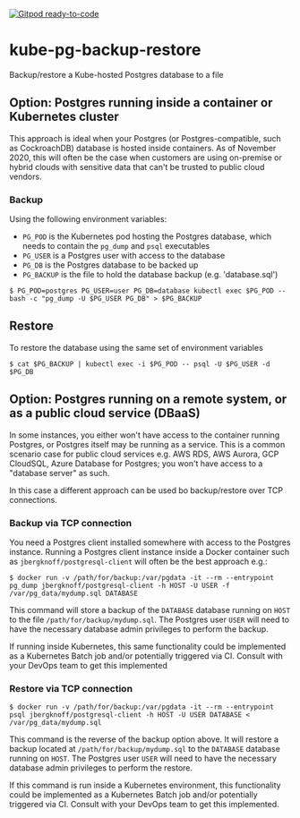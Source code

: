 [![Gitpod ready-to-code](https://img.shields.io/badge/Gitpod-ready--to--code-blue?logo=gitpod)](https://gitpod.io/#https://github.com/monch1962/kube-pg-backup-restore)

# kube-pg-backup-restore
Backup/restore a Kube-hosted Postgres database to a file

## Option: Postgres running inside a container or Kubernetes cluster

This approach is ideal when your Postgres (or Postgres-compatible, such as CockroachDB) database is hosted inside containers. As of November 2020, this will often be the case when customers are using on-premise or hybrid clouds with sensitive data that can't be trusted to public cloud vendors.

### Backup

Using the following environment variables:
- `PG_POD` is the Kubernetes pod hosting the Postgres database, which needs to contain the `pg_dump` and `psql` executables
- `PG_USER` is a Postgres user with access to the database
- `PG_DB` is the Postgres database to be backed up
- `PG_BACKUP` is the file to hold the database backup (e.g. 'database.sql')

 `$ PG_POD=postgres PG_USER=user PG_DB=database kubectl exec $PG_POD -- bash -c "pg_dump -U $PG_USER PG_DB" > $PG_BACKUP`

## Restore

To restore the database using the same set of environment variables

`$ cat $PG_BACKUP | kubectl exec -i $PG_POD -- psql -U $PG_USER -d $PG_DB`

## Option: Postgres running on a remote system, or as a public cloud service (DBaaS)

In some instances, you either won't have access to the container running Postgres, or Postgres itself may be running as a service. This is a common scenario case for public cloud services e.g. AWS RDS, AWS Aurora, GCP CloudSQL, Azure Database for Postgres; you won't have access to a "database server" as such. 

In this case a different approach can be used bo backup/restore over TCP connections.

### Backup via TCP connection

You need a Postgres client installed somewhere with access to the Postgres instance. Running a Postgres client instance inside a Docker container such as `jbergknoff/postgresql-client` will often be the best approach e.g.:

`$ docker run -v /path/for/backup:/var/pgdata -it --rm --entrypoint pg_dump jbergknoff/postgresql-client -h HOST -U USER -f /var/pg_data/mydump.sql DATABASE`

This command will store a backup of the `DATABASE` database running on `HOST` to the file `/path/for/backup/mydump.sql`. The Postgres user `USER` will need to have the necessary database admin privileges to perform the backup.

If running inside Kubernetes, this same functionality could be implemented as a Kubernetes Batch job and/or potentially triggered via CI. Consult with your DevOps team to get this implemented

### Restore via TCP connection

`$ docker run -v /path/for/backup:/var/pgdata -it --rm --entrypoint psql jbergknoff/postgresql-client -h HOST -U USER DATABASE < /var/pg_data/mydump.sql`

This command is the reverse of the backup option above. It will restore a backup located at `/path/for/backup/mydump.sql` to the `DATABASE` database running on `HOST`. The Postgres user `USER` will need to have the necessary database admin privileges to perform the restore.

If this command is run inside a Kubernetes environment, this functionality could be implemented as a Kubernetes Batch job and/or potentially triggered via CI. Consult with your DevOps team to get this implemented.
